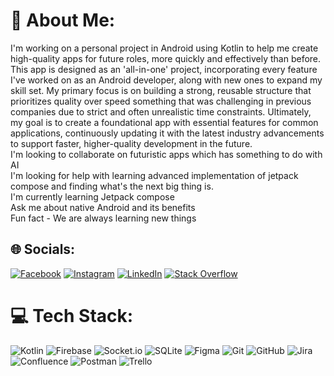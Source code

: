 # 💫 About Me:
I'm working on a personal project in Android using Kotlin to help me create high-quality apps for future roles, more quickly and effectively than before. This app is designed as an 'all-in-one' project, incorporating every feature I've worked on as an Android developer, along with new ones to expand my skill set. My primary focus is on building a strong, reusable structure that prioritizes quality over speed something that was challenging in previous companies due to strict and often unrealistic time constraints. Ultimately, my goal is to create a foundational app with essential features for common applications, continuously updating it with the latest industry advancements to support faster, higher-quality development in the future.<br>I'm looking to collaborate on futuristic apps which has something to do with AI<br>I'm looking for help with learning advanced implementation of jetpack compose and finding what's the next big thing is.<br>I'm currently learning Jetpack compose<br>Ask me about native Android and its benefits <br>Fun fact - We are always learning new things 


## 🌐 Socials:
[![Facebook](https://img.shields.io/badge/Facebook-%231877F2.svg?logo=Facebook&logoColor=white)](https://facebook.com/https://www.facebook.com/dhyan.venmarath/) [![Instagram](https://img.shields.io/badge/Instagram-%23E4405F.svg?logo=Instagram&logoColor=white)](https://instagram.com/https://www.instagram.com/dhyanvenmarath/) [![LinkedIn](https://img.shields.io/badge/LinkedIn-%230077B5.svg?logo=linkedin&logoColor=white)](https://www.linkedin.com/in/dhyan-venmarath-a180a1151/) [![Stack Overflow](https://img.shields.io/badge/-Stackoverflow-FE7A16?logo=stack-overflow&logoColor=white)](https://stackoverflow.com/users/10623041/dhyan-v) 

# 💻 Tech Stack:
![Kotlin](https://img.shields.io/badge/kotlin-%237F52FF.svg?style=plastic&logo=kotlin&logoColor=white) ![Firebase](https://img.shields.io/badge/firebase-%23039BE5.svg?style=plastic&logo=firebase) ![Socket.io](https://img.shields.io/badge/Socket.io-black?style=plastic&logo=socket.io&badgeColor=010101) ![SQLite](https://img.shields.io/badge/sqlite-%2307405e.svg?style=plastic&logo=sqlite&logoColor=white) ![Figma](https://img.shields.io/badge/figma-%23F24E1E.svg?style=plastic&logo=figma&logoColor=white) ![Git](https://img.shields.io/badge/git-%23F05033.svg?style=plastic&logo=git&logoColor=white) ![GitHub](https://img.shields.io/badge/github-%23121011.svg?style=plastic&logo=github&logoColor=white) ![Jira](https://img.shields.io/badge/jira-%230A0FFF.svg?style=plastic&logo=jira&logoColor=white) ![Confluence](https://img.shields.io/badge/confluence-%23172BF4.svg?style=plastic&logo=confluence&logoColor=white) ![Postman](https://img.shields.io/badge/Postman-FF6C37?style=plastic&logo=postman&logoColor=white) ![Trello](https://img.shields.io/badge/Trello-%23026AA7.svg?style=plastic&logo=Trello&logoColor=white)


<!-- Proudly created with GPRM ( https://gprm.itsvg.in ) -->
